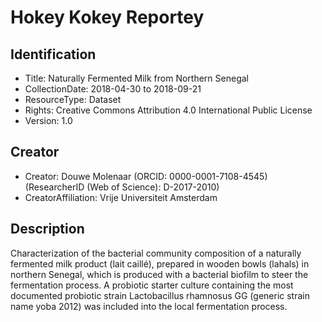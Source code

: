# Hokey Kokey Reportey

## Identification
- Title: Naturally Fermented Milk from Northern Senegal
- CollectionDate: 2018-04-30 to 2018-09-21
- ResourceType: Dataset
- Rights: Creative Commons Attribution 4.0 International Public License
- Version: 1.0

## Creator
- Creator: Douwe Molenaar (ORCID: 0000-0001-7108-4545) (ResearcherID (Web of Science): D-2017-2010) 
- CreatorAffiliation: Vrije Universiteit Amsterdam

## Description
Characterization of the bacterial community composition of a naturally fermented milk product (lait caillé), prepared in wooden bowls (lahals) in northern Senegal, which is produced with a bacterial biofilm to steer the fermentation process. A probiotic starter culture containing the most documented probiotic strain Lactobacillus rhamnosus GG (generic strain name yoba 2012) was included into the local fermentation process.
